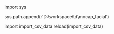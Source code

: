 import sys

sys.path.append(r'D:\workspace\td\mocap_facial')

import import_csv_data
reload(import_csv_data)
